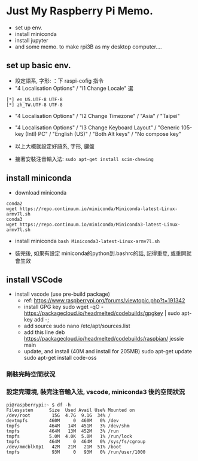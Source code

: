 # Just My Raspberry Pi Memo.
- set up env.
- install miniconda
- install jupyter
- and some memo. to make rpi3B as my desktop computer....

## set up basic env.
- 設定語系, 字形: ：下 raspi-cofig 指令
- "4 Localisation Options" / "I1 Change Locale" 選
```
[*] en_US.UTF-8 UTF-8
[*] zh_TW.UTF-8 UTF-8
```
- "4 Localisation Options" / "I2 Change Timezone" / "Asia" / "Taipei"
- "4 Localisation Options" / "I3 Change Keyboard Layout" / "Generic 105-key (Intl) PC" / "English (US)" / "Both Alt keys" / "No compose key"

- 以上大概就設定好語系, 字形, 鍵盤
- 接著安裝注音輸入法: 
``` sudo apt-get install scim-chewing ```

## install miniconda
- download miniconda
```
conda2
wget https://repo.continuum.io/miniconda/Miniconda-latest-Linux-armv7l.sh
conda3
wget https://repo.continuum.io/miniconda/Miniconda3-latest-Linux-armv7l.sh
```
- install miniconda
``` bash Miniconda3-latest-Linux-armv7l.sh ```

- 裝完後, 如果有設定 miniconda的python到.bashrc的話, 記得重登, 或重開就會生效

## install VSCode
- install vscode (use pre-build package)
    - ref: https://www.raspberrypi.org/forums/viewtopic.php?t=191342
    - install GPG key
sudo wget -qO - https://packagecloud.io/headmelted/codebuilds/gpgkey | sudo apt-key add -;
    - add source
sudo nano /etc/apt/sources.list
    - add this line
deb https://packagecloud.io/headmelted/codebuilds/raspbian/ jessie main
    - update, and install (40M and install for 205MB)
sudo apt-get update
sudo apt-get install code-oss


### 剛裝完時空間狀況


### 設定完環境, 裝完注音輸入法, vscode, miniconda3 後的空間狀況
```
pi@raspberrypi:~ $ df -h
Filesystem      Size  Used Avail Use% Mounted on
/dev/root        15G  4.7G  9.1G  34% /
devtmpfs        460M     0  460M   0% /dev
tmpfs           464M   14M  451M   3% /dev/shm
tmpfs           464M   13M  452M   3% /run
tmpfs           5.0M  4.0K  5.0M   1% /run/lock
tmpfs           464M     0  464M   0% /sys/fs/cgroup
/dev/mmcblk0p1   42M   21M   21M  51% /boot
tmpfs            93M     0   93M   0% /run/user/1000
```

